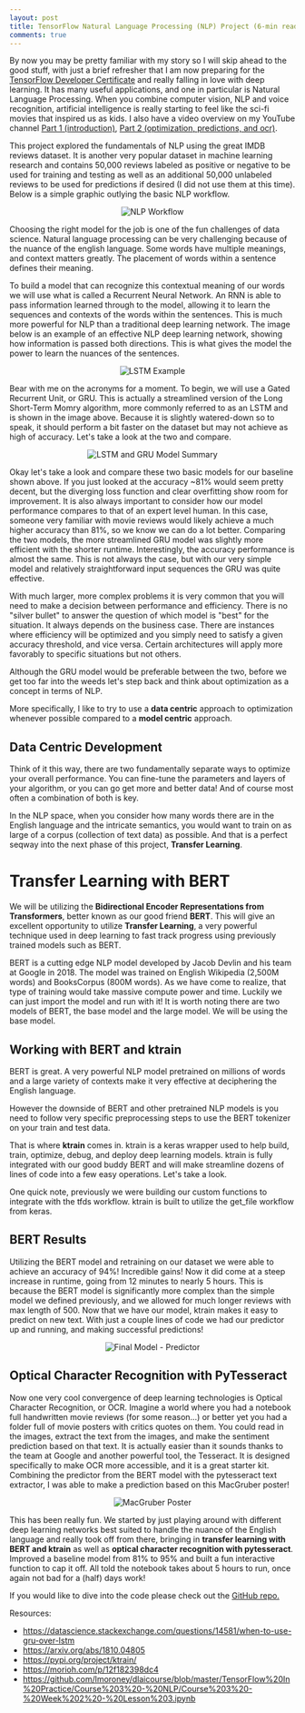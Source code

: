 ```yaml
---
layout: post
title: TensorFlow Natural Language Processing (NLP) Project (6-min read)
comments: true
---
```

By now you may be pretty familiar with my story so I will skip ahead to the good stuff, with just a brief refresher that I am now preparing for the <a href="https://www.tensorflow.org/certificate" target="_blank">TensorFlow Developer Certificate</a> and really falling in love with deep learning.  It has many useful applications, and one in particular is Natural Language Processing. When you combine computer vision, NLP and voice recognition, artificial intelligence is really starting to feel like the sci-fi movies that inspired us as kids.  I also have a video overview on my YouTube channel <a href="https://youtu.be/v4C6G5TCfno" target="_blank">Part 1 (introduction)</a>, <a href="https://youtu.be/Ub_DpG9lZoQ" target="_blank">Part 2 (optimization, predictions, and ocr)</a>.

This project explored the fundamentals of NLP using the great IMDB reviews dataset.  It is another very popular dataset in machine learning research and contains 50,000 reviews labeled as positive or negative to be used for training and testing as well as an additional 50,000 unlabeled reviews to be used for predictions if desired (I did not use them at this time).  Below is a simple graphic outlying the basic NLP workflow.

<p align="center">
    <img src="../images/nlp.jpeg" id="dnlp" alt="NLP Workflow">
</p>

Choosing the right model for the job is one of the fun challenges of data science.  Natural language processing can be very challenging because of the nuance of the english language.  Some words have multiple meanings, and context matters greatly.  The placement of words within a sentence defines their meaning.

To build a model that can recognize this contextual meaning of our words we will use what is called a Recurrent Neural Network.  An RNN is able to pass information learned through to the model, allowing it to learn the sequences and contexts of the words within the sentences.  This is much more powerful for NLP than a traditional deep learning network.  The image below is an example of an effective NLP deep learning network, showing how information is passed both directions.  This is what gives the model the power to learn the nuances of the sentences.

<p align="center">
    <img src="../images/lstm.png" id="lstm" alt="LSTM Example">
</p>

Bear with me on the acronyms for a moment.  To begin, we will use a Gated Recurrent Unit, or GRU.  This is actually a streamlined version of the Long Short-Term Momry algorithm, more commonly referred to as an LSTM and is shown in the image above.  Because it is slightly watered-down so to speak, it should perform a bit faster on the dataset but may not achieve as high of accuracy.  Let's take a look at the two and compare.

<p align="center">
    <img src="../images/lstm_gru.jpg" id="lstm_gru" alt="LSTM and GRU Model Summary">
</p>

Okay let's take a look and compare these two basic models for our baseline shown above.  If you just looked at the accuracy ~81% would seem pretty decent, but the diverging loss function and clear overfitting show room for improvement.  It is also always important to consider how our model performance compares to that of an expert level human.  In this case, someone very familiar with movie reviews would likely achieve a much higher accuracy than 81%, so we know we can do a lot better.  Comparing the two models, the more streamlined GRU model was slightly more efficient with the shorter runtime. Interestingly, the accuracy performance is almost the same.  This is not always the case, but with our very simple model and relatively straightforward input sequences the GRU was quite effective. 

With much larger, more complex problems it is very common that you will need to make a decision between performance and efficiency. There is no "silver bullet" to answer the question of which model is "best" for the situation. It always depends on the business case. There are instances where efficiency will be optimized and you simply need to satisfy a given accuracy threshold, and vice versa. Certain architectures will apply more favorably to specific situations but not others.

Although the GRU model would be preferable between the two, before we get too far into the weeds let's step back and think about optimization as a concept in terms of NLP.

More specifically, I like to try to use a **data centric** approach to optimization whenever possible compared to a **model centric** approach.

## Data Centric Development ##

Think of it this way, there are two fundamentally separate ways to optimize your overall performance.  You can fine-tune the parameters and layers of your algorithm, or you can go get more and better data!  And of course most often a combination of both is key.

In the NLP space, when you consider how many words there are in the English language and the intricate semantics, you would want to train on as large of a corpus (collection of text data) as possible.  And that is a perfect seqway into the next phase of this project, **Transfer Learning**.

# Transfer Learning with BERT #

We will be utilizing the **Bidirectional Encoder Representations from Transformers**, better known as our good friend **BERT**.  This will give an excellent opportunity to utilize **Transfer Learning**, a very powerful technique used in deep learning to fast track progress using previously trained models such as BERT.

BERT is a cutting edge NLP model developed by Jacob Devlin and his team at Google in 2018.  The model was trained on English Wikipedia (2,500M words) and BooksCorpus (800M words).  As we have come to realize, that type of training would take massive compute power and time.  Luckily we can just import the model and run with it!  It is worth noting there are two models of BERT, the base model and the large model.  We will be using the base model.

## Working with BERT and ktrain ##

BERT is great.  A very powerful NLP model pretrained on millions of words and a large variety of contexts make it very effective at deciphering the English language.  

However the downside of BERT and other pretrained NLP models is you need to follow very specific preprocessing steps to use the BERT tokenizer on your train and test data.

That is where **ktrain** comes in.  ktrain is a keras wrapper used to help build, train, optimize, debug, and deploy deep learning models.  ktrain is fully integrated with our good buddy BERT and will make streamline dozens of lines of code into a few easy operations.  Let's take a look. 

One quick note, previously we were building our custom functions to integrate with the tfds workflow.  ktrain is built to utilize the get_file workflow from keras.

## BERT Results ##

Utilizing the BERT model and retraining on our dataset we were able to achieve an accuracy of 94%!  Incredible gains!  Now it did come at a steep increase in runtime, going from 12 minutes to nearly 5 hours. This is because the BERT model is significantly more complex than the simple model we defined previously, and we allowed for much longer reviews with max length of 500.  Now that we have our model, ktrain makes it easy to predict on new text.  With just a couple lines of code we had our predictor up and running, and making successful predictions!

<p align="center">
    <img src="../images/predictor.jpg" id="predictor" alt="Final Model - Predictor">
</p>

## Optical Character Recognition with PyTesseract ##

Now one very cool convergence of deep learning technologies is Optical Character Recognition, or OCR.  Imagine a world where you had a notebook full handwritten movie reviews (for some reason...) or better yet you had a folder full of movie posters with critics quotes on them.  You could read in the images, extract the text from the images, and make the sentiment prediction based on that text.  It is actually easier than it sounds thanks to the team at Google and another powerful tool, the Tesseract.  It is designed specifically to make OCR more accessible, and it is a great starter kit.  Combining the predictor from the BERT model with the pytesseract text extractor, I was able to make a prediction based on this MacGruber poster!

<p align="center">
    <img src="../images/macgruber.jpg" id="macgruber" alt="MacGruber Poster">
</p>

This has been really fun.  We started by just playing around with different deep learning networks best suited to handle the nuance of the English language and really took off from there, bringing in **transfer learning with BERT and ktrain** as well as **optical character recognition with pytesseract**.  Improved a baseline model from 81% to 95% and built a fun interactive function to cap it off.  All told the notebook takes about 5 hours to run, once again not bad for a (half) days work!

If you would like to dive into the code please check out the <a href="https://github.com/polzinben/TensorFlow_NLP" target="_blank">GitHub repo.</a>

Resources:
- https://datascience.stackexchange.com/questions/14581/when-to-use-gru-over-lstm
- https://arxiv.org/abs/1810.04805
- https://pypi.org/project/ktrain/
- https://morioh.com/p/12f182398dc4
- https://github.com/lmoroney/dlaicourse/blob/master/TensorFlow%20In%20Practice/Course%203%20-%20NLP/Course%203%20-%20Week%202%20-%20Lesson%203.ipynb
